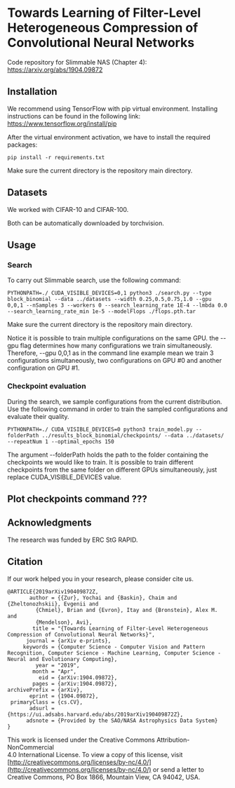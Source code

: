 # Towards Learning of Filter-Level Heterogeneous Compression of Convolutional Neural Networks

Code repository for Slimmable NAS (Chapter 4): https://arxiv.org/abs/1904.09872

## Installation
We recommend using TensorFlow with pip virtual environment.
Installing instructions can be found in the following link: https://www.tensorflow.org/install/pip

After the virtual environment activation, we have to install the required packages:
```
pip install -r requirements.txt
```
Make sure the current directory is the repository main directory.

## Datasets
We worked with CIFAR-10 and CIFAR-100.

Both can be automatically downloaded by torchvision.

## Usage


### Search
To carry out Slimmable search, use the following command:
```
PYTHONPATH=./ CUDA_VISIBLE_DEVICES=0,1 python3 ./search.py --type block_binomial --data ../datasets --width 0.25,0.5,0.75,1.0 --gpu 0,0,1 --nSamples 3 --workers 0 --search_learning_rate 1E-4 --lmbda 0.0 --search_learning_rate_min 1e-5 --modelFlops ./flops.pth.tar
```
Make sure the current directory is the repository main directory.

Notice it is possible to train multiple configurations on the same GPU. the --gpu flag determines how many configurations we train simultaneously. Therefore, --gpu 0,0,1 as in the command line example mean we train 3 configurations simultaneously, two configurations on GPU #0 and another configuration on GPU #1.

### Checkpoint evaluation
During the search, we sample configurations from the current distribution.
Use the following command in order to train the sampled configurations and evaluate their quality.
```
PYTHONPATH=./ CUDA_VISIBLE_DEVICES=0 python3 train_model.py --folderPath ../results_block_binomial/checkpoints/ --data ../datasets/ --repeatNum 1 --optimal_epochs 150
```
The argument --folderPath holds the path to the folder containing the checkpoints we would like to train.
It is possible to train different checkpoints from the same folder on different GPUs simultaneously, just replace CUDA_VISIBLE_DEVICES value. 

## Plot checkpoints command ???

## Acknowledgments  
The research was funded by ERC StG RAPID.  
  
## Citation  
If our work helped you in your research, please consider cite us.  
```
@ARTICLE{2019arXiv190409872Z,
       author = {{Zur}, Yochai and {Baskin}, Chaim and {Zheltonozhskii}, Evgenii and
         {Chmiel}, Brian and {Evron}, Itay and {Bronstein}, Alex M. and
         {Mendelson}, Avi},
        title = "{Towards Learning of Filter-Level Heterogeneous Compression of Convolutional Neural Networks}",
      journal = {arXiv e-prints},
     keywords = {Computer Science - Computer Vision and Pattern Recognition, Computer Science - Machine Learning, Computer Science - Neural and Evolutionary Computing},
         year = "2019",
        month = "Apr",
          eid = {arXiv:1904.09872},
        pages = {arXiv:1904.09872},
archivePrefix = {arXiv},
       eprint = {1904.09872},
 primaryClass = {cs.CV},
       adsurl = {https://ui.adsabs.harvard.edu/abs/2019arXiv190409872Z},
      adsnote = {Provided by the SAO/NASA Astrophysics Data System}
}
```
    
This work is licensed under the Creative Commons Attribution-NonCommercial  
4.0 International License. To view a copy of this license, visit  
[http://creativecommons.org/licenses/by-nc/4.0/](http://creativecommons.org/licenses/by-nc/4.0/) or send a letter to  
Creative Commons, PO Box 1866, Mountain View, CA 94042, USA.
